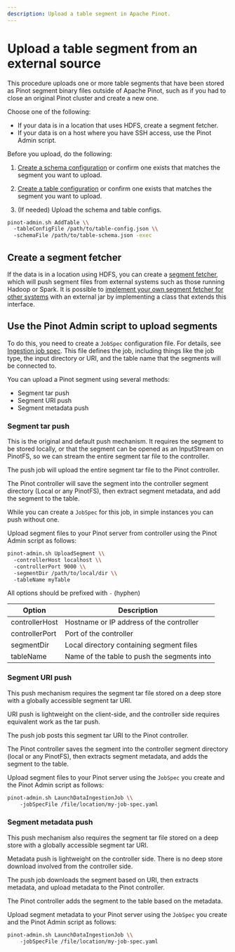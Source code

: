 ```yaml
---
description: Upload a table segment in Apache Pinot.
---
```


# Upload a table segment from an external source

This procedure uploads one or more table segments that have been stored as Pinot segment binary files outside of Apache Pinot, such as if you had to close an original Pinot cluster and create a new one.

Choose one of the following:

* If your data is in a location that uses HDFS, create a segment fetcher.
* If your data is on a host where you have SSH access, use the Pinot Admin script.

Before you upload, do the following:

1. [Create a schema configuration](../../basics/getting-started/pushing-your-data-to-pinot#creating-a-schema) or confirm one exists that matches the segment you want to upload.

1. [Create a table configuration](../../configuration-reference/table.md) or confirm one exists that matches the segment you want to upload.

1. (If needed) Upload the schema and table configs.
```bash
pinot-admin.sh AddTable \\
  -tableConfigFile /path/to/table-config.json \\
  -schemaFile /path/to/table-schema.json -exec
```

## Create a segment fetcher

If the data is in a location using HDFS, you can create a [segment fetcher](../../developers/developers-and-contributors/extending-pinot/segment-fetchers.md), which will push segment files from external systems such as those running Hadoop or Spark. It is possible to [implement your own segment fetcher for other systems](../../developers/developers-and-contributors/extending-pinot/segment-fetchers.md) with an external jar by implementing a class that extends this interface.

## Use the Pinot Admin script to upload segments

To do this, you need to create a `JobSpec` configuration file. For details, see [Ingestion job spec](../../configuration-reference/job-specification.md). This file defines the job, including things like the job type, the input directory or URI, and the table name that the segments will be connected to.

You can upload a Pinot segment using several methods:
* Segment tar push
* Segment URI push
* Segment metadata push

### Segment tar push

This is the original and default push mechanism. It requires the segment to be stored locally, or that the segment can be opened as an InputStream on PinotFS, so we can stream the entire segment tar file to the controller.

The push job will upload the entire segment tar file to the Pinot controller.

The Pinot controller will save the segment into the controller segment directory (Local or any PinotFS), then extract segment metadata, and add the segment to the table.

While you can create a `JobSpec` for this job, in simple instances you can push without one.

Upload segment files to your Pinot server from controller using the Pinot Admin script as follows:

```bash
pinot-admin.sh UploadSegment \\
  -controllerHost localhost \\
  -controllerPort 9000 \\
  -segmentDir /path/to/local/dir \\
  -tableName myTable
```

All options should be prefixed with `-` (hyphen)

| Option         | Description                               |
| -------------- | ----------------------------------------- |
| controllerHost | Hostname or IP address of the controller  |
| controllerPort | Port of the controller                    |
| segmentDir     | Local directory containing segment files  |
| tableName      | Name of the table to push the segments into |

### Segment URI push

This push mechanism requires the segment tar file stored on a deep store with a globally accessible segment tar URI.

URI push is lightweight on the client-side, and the controller side requires equivalent work as the tar push.

The push job posts this segment tar URI to the Pinot controller.

The Pinot controller saves the segment into the controller segment directory (local or any PinotFS), then extracts segment metadata, and adds the segment to the table.


Upload segment files to your Pinot server using the `JobSpec` you create and the Pinot Admin script as follows:

```bash
pinot-admin.sh LaunchDataIngestionJob \\
    -jobSpecFile /file/location/my-job-spec.yaml
```

### Segment metadata push

This push mechanism also requires the segment tar file stored on a deep store with a globally accessible segment tar URI.

Metadata push is lightweight on the controller side. There is no deep store download involved from the controller side.

The push job downloads the segment based on URI, then extracts metadata, and upload metadata to the Pinot controller.

The Pinot controller adds the segment to the table based on the metadata.


Upload segment metadata to your Pinot server using the `JobSpec` you create and the Pinot Admin script as follows:

```bash
pinot-admin.sh LaunchDataIngestionJob \\
    -jobSpecFile /file/location/my-job-spec.yaml
```
